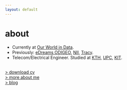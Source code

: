 ```yaml
---
layout: default
---
```



# about

* Currently at [Our World in Data](https://ourworldindata.org).
* Previously: [eDreams ODIGEO](https://www.edreamsodigeo.com/), [NII](https://www.nii.ac.jp/en/), [Tracy](https://www.linkedin.com/company/tracy).
* Telecom/Electrical Engineer. Studied at [KTH](https://www.kth.se), [UPC](https://www.upc.edu/en), [KIT](https://www.kit.edu/english). <br/><br/>

[> download cv](https://lcsrg.me/resume/cv.pdf) <br>
[> more about me](/pages/misc) <br>
[> blog](http://medium.com/@lucasrg)


<!-- <img src="18101289.png" style="float: center;" width="33%"> -->
